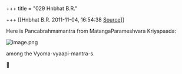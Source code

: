 +++
title = "029 Hnbhat B.R."

+++
[[Hnbhat B.R.	2011-11-04, 16:54:38 [Source](https://groups.google.com/g/samskrita/c/LXpQClD1Aq0)]]



Here is Pancabrahmamantra from MatangaParameshvara Kriyapaada:

  

![image.png](https://groups.google.com/group/samskrita/attach/8c4441a31e7074c0/image.png?part=0.1 "image.png")  

  

among the Vyoma-vyaapi-mantra-s.



